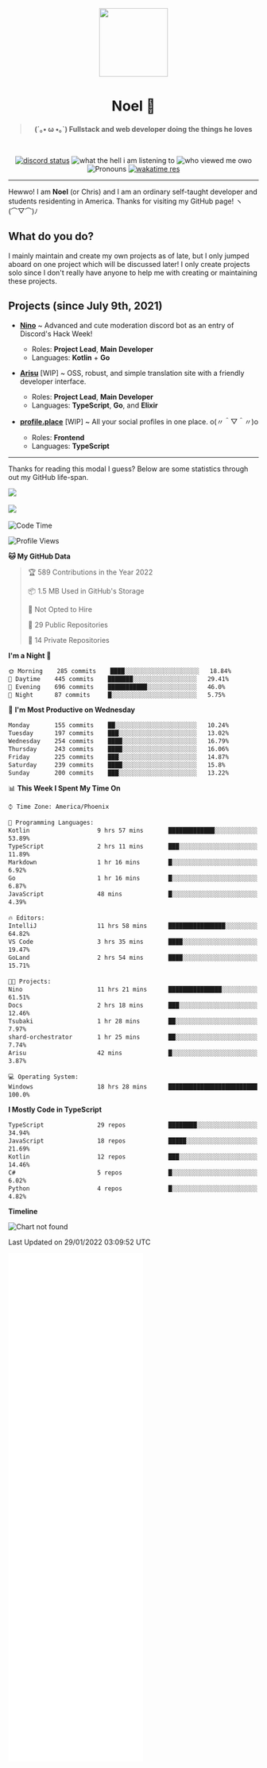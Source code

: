 <div align='center'>
  <div align='center'>
    <img
      src='https://cdn.floofy.dev/art/icons/icon_cinnamonserval.png'
      width='138'
      height='138'
    />
  </div>
  <h1>Noel 🐾</h1>
  <blockquote><strong>(´｡• ω •｡`) Fullstack and web developer doing the things he loves</strong></blockquote>

  <br />

  <a href='https://discord.com/users/280158289667555328' target='_blank'><img alt="discord status" src="https://dev.discordprofiles.me/badge/status/280158289667555328" /></a>
  <img alt="what the hell i am listening to" src="https://dev.discordprofiles.me/badge/spotify/280158289667555328" />
  <img alt="who viewed me owo" src="https://komarev.com/ghpvc/?username=auguwu" />
  <img alt='Pronouns' src='https://img.shields.io/endpoint?url=https://pronoundb.org/shields/6004d014406af11e4593a013' />
  <a href="https://wakatime.com/@auguwu" target='_blank'>
    <img alt='wakatime res' src='https://wakatime.com/badge/user/89736485-42ec-4c0f-a2f3-481db74514dc.svg' />
  </a>
</div>

<hr />

Hewwo! I am **Noel** (or Chris) and I am an ordinary self-taught developer and students residenting in America. Thanks for visiting my GitHub page! ヽ(⌒▽⌒)ﾉ

## What do you do?
I mainly maintain and create my own projects as of late, but I only jumped aboard on one project which will be discussed later! I only create projects
solo since I don't really have anyone to help me with creating or maintaining these projects.

## Projects (since July 9th, 2021)
- [**Nino**](https://nino.sh) ~ Advanced and cute moderation discord bot as an entry of Discord's Hack Week!
  - Roles: **Project Lead**, **Main Developer**
  - Languages: **Kotlin** + **Go**

- [**Arisu**](https://arisu.land) [WIP] ~ OSS, robust, and simple translation site with a friendly developer interface.
  - Roles: **Project Lead**, **Main Developer**
  - Languages: **TypeScript**, **Go**, and **Elixir**

- [**profile.place**](https://profile.place) [WIP] ~ All your social profiles in one place. o(〃＾▽＾〃)o
  - Roles: **Frontend**
  - Languages: **TypeScript**

---

Thanks for reading this modal I guess? Below are some statistics through out my GitHub life-span.

![](https://github-readme-stats.vercel.app/api?username=auguwu&count_private=true&show_icons=true&theme=gruvbox)

![](https://github-readme-stats.vercel.app/api/top-langs/?username=auguwu&layout=compact&theme=gruvbox)

<!--START_SECTION:waka-->
![Code Time](http://img.shields.io/badge/Code%20Time-2%2C677%20hrs%2045%20mins-blue)

![Profile Views](http://img.shields.io/badge/Profile%20Views-18-blue)

**🐱 My GitHub Data** 

> 🏆 589 Contributions in the Year 2022
 > 
> 📦 1.5 MB Used in GitHub's Storage 
 > 
> 🚫 Not Opted to Hire
 > 
> 📜 29 Public Repositories 
 > 
> 🔑 14 Private Repositories  
 > 
**I'm a Night 🦉** 

```text
🌞 Morning    285 commits    ████░░░░░░░░░░░░░░░░░░░░░   18.84% 
🌆 Daytime    445 commits    ███████░░░░░░░░░░░░░░░░░░   29.41% 
🌃 Evening    696 commits    ███████████░░░░░░░░░░░░░░   46.0% 
🌙 Night      87 commits     █░░░░░░░░░░░░░░░░░░░░░░░░   5.75%

```
📅 **I'm Most Productive on Wednesday** 

```text
Monday       155 commits    ██░░░░░░░░░░░░░░░░░░░░░░░   10.24% 
Tuesday      197 commits    ███░░░░░░░░░░░░░░░░░░░░░░   13.02% 
Wednesday    254 commits    ████░░░░░░░░░░░░░░░░░░░░░   16.79% 
Thursday     243 commits    ████░░░░░░░░░░░░░░░░░░░░░   16.06% 
Friday       225 commits    ███░░░░░░░░░░░░░░░░░░░░░░   14.87% 
Saturday     239 commits    ████░░░░░░░░░░░░░░░░░░░░░   15.8% 
Sunday       200 commits    ███░░░░░░░░░░░░░░░░░░░░░░   13.22%

```


📊 **This Week I Spent My Time On** 

```text
⌚︎ Time Zone: America/Phoenix

💬 Programming Languages: 
Kotlin                   9 hrs 57 mins       █████████████░░░░░░░░░░░░   53.89% 
TypeScript               2 hrs 11 mins       ███░░░░░░░░░░░░░░░░░░░░░░   11.89% 
Markdown                 1 hr 16 mins        █░░░░░░░░░░░░░░░░░░░░░░░░   6.92% 
Go                       1 hr 16 mins        █░░░░░░░░░░░░░░░░░░░░░░░░   6.87% 
JavaScript               48 mins             █░░░░░░░░░░░░░░░░░░░░░░░░   4.39%

🔥 Editors: 
IntelliJ                 11 hrs 58 mins      ████████████████░░░░░░░░░   64.82% 
VS Code                  3 hrs 35 mins       ████░░░░░░░░░░░░░░░░░░░░░   19.47% 
GoLand                   2 hrs 54 mins       ████░░░░░░░░░░░░░░░░░░░░░   15.71%

🐱‍💻 Projects: 
Nino                     11 hrs 21 mins      ███████████████░░░░░░░░░░   61.51% 
Docs                     2 hrs 18 mins       ███░░░░░░░░░░░░░░░░░░░░░░   12.46% 
Tsubaki                  1 hr 28 mins        ██░░░░░░░░░░░░░░░░░░░░░░░   7.97% 
shard-orchestrator       1 hr 25 mins        ██░░░░░░░░░░░░░░░░░░░░░░░   7.74% 
Arisu                    42 mins             █░░░░░░░░░░░░░░░░░░░░░░░░   3.87%

💻 Operating System: 
Windows                  18 hrs 28 mins      █████████████████████████   100.0%

```

**I Mostly Code in TypeScript** 

```text
TypeScript               29 repos            ████████░░░░░░░░░░░░░░░░░   34.94% 
JavaScript               18 repos            █████░░░░░░░░░░░░░░░░░░░░   21.69% 
Kotlin                   12 repos            ███░░░░░░░░░░░░░░░░░░░░░░   14.46% 
C#                       5 repos             █░░░░░░░░░░░░░░░░░░░░░░░░   6.02% 
Python                   4 repos             █░░░░░░░░░░░░░░░░░░░░░░░░   4.82%

```


**Timeline**

![Chart not found](https://raw.githubusercontent.com/auguwu/auguwu/master/charts/bar_graph.png) 


 Last Updated on 29/01/2022 03:09:52 UTC
<!--END_SECTION:waka-->

![](./github-metrics.svg)
